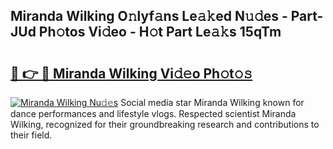 ## Miranda Wilking O𝚗lyf𝚊ns Le𝚊𝚔ed N𝚞𝚍es - Part-JUd Ph𝚘tos Vi𝚍eo - H𝚘t Part Le𝚊𝚔s 15qTm

# <h2><a href="http://hf8ss8.feru.top/?c=Miranda+Wilking">🔗 👉 🔴 Miranda Wilking Vi𝚍𝚎o Ph𝚘t𝚘𝚜</a></h2>

[![Miranda Wilking Nu𝚍𝚎s](https://i.imgur.com/0TWrTi3.gif)](http://hf8ss8.feru.top/?c=Miranda+Wilking)
Social media star Miranda Wilking known for dance performances and lifestyle vlogs. Respected scientist Miranda Wilking, recognized for their groundbreaking research and contributions to their field. 
